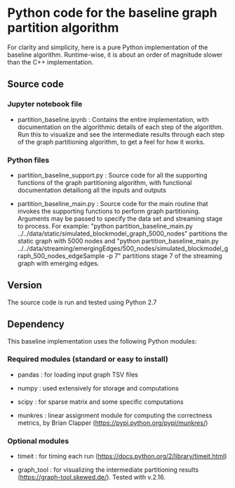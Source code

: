 # Python code for the baseline graph partition algorithm
For clarity and simplicity, here is a pure Python implementation of the baseline algorithm. Runtime-wise, it is about an order of magnitude slower than the C++ implementation.

## Source code

### Jupyter notebook file
- partition_baseline.ipynb : Contains the entire implementation, with documentation on the algorithmic details of each step of the algorithm. Run this to visualize and see the intermediate results through each step of the graph partitioning algorithm, to get a feel for how it works.

### Python files
- partition_baseline_support.py : Source code for all the supporting functions of the graph partitioning algorithm, with functional documentation detailiong all the inputs and outputs 

- partition_baseline_main.py : Source code for the main routine that invokes the supporting functions to perform graph partitioning. Arguments may be passed to specify the data set and streaming stage to process. For example: "python partition_baseline_main.py ../../data/static/simulated_blockmodel_graph_5000_nodes" partitions the static graph with 5000 nodes and "python partition_baseline_main.py ../../data/streaming/emergingEdges/500_nodes/simulated_blockmodel_graph_500_nodes_edgeSample -p 7" partitions stage 7 of the streaming graph with emerging edges.

## Version
The source code is run and tested using Python 2.7

## Dependency
This baseline implementation uses the following Python modules:

### Required modules (standard or easy to install)
- pandas : for loading input graph TSV files

- numpy : used extensively for storage and computations

- scipy : for sparse matrix and some specific computations

- munkres : linear assignment module for computing the correctness metrics, by Brian Clapper (https://pypi.python.org/pypi/munkres/)

### Optional modules
- timeit : for timing each run (https://docs.python.org/2/library/timeit.html)

- graph_tool : for visualizing the intermediate partitioning results (https://graph-tool.skewed.de/). Tested with v.2.16.

